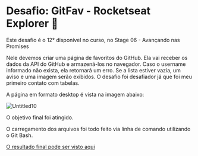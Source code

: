 # Desafio: GitFav - Rocketseat Explorer :rocket:

Este desafio é o 12° disponível no curso, no Stage 06 - Avançando nas Promises

Nele devemos criar uma página de favoritos do GitHub. Ela vai receber os dados da API do GitHub e armazená-los no navegador. Caso o username informado não exista, ela retornará um erro. Se a lista estiver vazia, um aviso e uma imagem serão exibidos. O desafio foi desafiador já que foi meu primeiro contato com tabelas.

A página em formato desktop é vista na imagem abaixo:

![Untitled10](https://user-images.githubusercontent.com/106932234/181628956-269db052-b77b-42bb-94ca-4691e5e3302b.png)

O objetivo final foi atingido.

O carregamento dos arquivos foi todo feito via linha de comando utilizando o Git Bash.

[O resultado final pode ser visto aqui](https://andreviapiana-spa-universe.netlify.app/)
